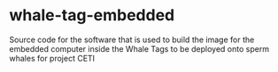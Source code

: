 # whale-tag-embedded
Source code for the software that is used to build the image for the embedded computer inside the Whale Tags to be deployed onto sperm whales for project CETI
